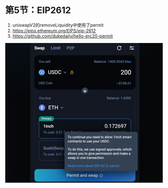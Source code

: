 # 第5节：EIP2612

1. uniswapV2的removeLiquidity中使用了permit
2. https://eips.ethereum.org/EIPS/eip-2612
3. https://github.com/dukedaily/hello-erc20-permit

![image-20220614113153167](assets/image-20220614113153167.png)